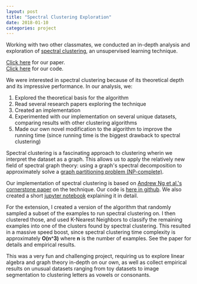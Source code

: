 ```yaml
---
layout: post
title: "Spectral Clustering Exploration"
date: 2018-01-10
categories: project
---
```

Working with two other classmates, we conducted an in-depth analysis and exploration of [spectral clustering](https://en.wikipedia.org/wiki/Spectral_clustering), an unsupervised learning technique. 


[Click here](https://drive.google.com/open?id=1To4uUZMtSgFMj_56U9FGK_WIyJNUZHlH) for our paper.  
[Click here](https://github.com/blubars/Spectral-Clustering) for our code.  

We were interested in spectral clustering because of its theoretical depth and its impressive performance. In our analysis, we: 
1. Explored the theoretical basis for the algorithm
2. Read several research papers exploring the technique
3. Created an implementation
4. Experimented with our implementation on several unique datasets, comparing results with other clustering algorithms
5. Made our own novel modification to the algorithm to improve the running time (since running time is the biggest drawback to spectral clustering)

Spectral clustering is a fascinating approach to clustering wherin we interpret the dataset as a graph. This allows us to apply the relatively new field of spectral graph theory: using a graph's spectral decomposition to approximately solve a [graph partitioning problem (NP-complete)](https://en.wikipedia.org/wiki/Graph_partition).

Our implementation of spectral clustering is based on [Andrew Ng et al.'s cornerstone paper](http://ai.stanford.edu/~ang/papers/nips01-spectral.pdf) on the technique. Our code is [here in github](https://github.com/blubars/Spectral-Clustering). We also created a short [jupyter notebook](https://github.com/blubars/Spectral-Clustering/blob/master/jupyter/spectral-clustering-notebook.ipynb) explaining it in detail.

For the extension, I created a version of the algorithm that randomly sampled a subset of the examples to run spectral clustering on. I then clustered those, and used K-Nearest Neighbors to classify the remaining examples into one of the clusters found by spectral clustering. This resulted in a massive speed boost, since spectral clustering time complexity is approximately **O(n^3)** where **n** is the number of examples. See the paper for details and empirical results.

This was a very fun and challenging project, requiring us to explore linear algebra and graph theory in-depth on our own, as well as collect empirical results on unusual datasets ranging from toy datasets to image segmentation to clustering letters as vowels or consonants. 


